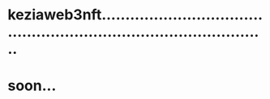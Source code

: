 # keziaweb3nft.........................................................................................
# soon...

